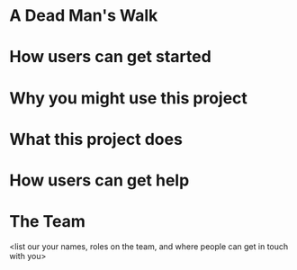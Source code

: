 # A Dead Man's Walk

<insert mission statement>

# How users can get started

<insert quick start steps>

# Why you might use this project

<insert benefits of the project>

# What this project does

<insert technical features of the project>

# How users can get help

<describe how users can get in touch with the team>

# The Team

<list our your names, roles on the team, and where people can get in touch with you>
